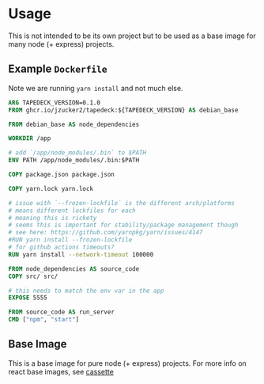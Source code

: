 # Usage

This is not intended to be its own project but 
to be used as a base image for many node (+ express) projects.

## Example `Dockerfile`

Note we are running `yarn install` and not much else.

```Dockerfile
ARG TAPEDECK_VERSION=0.1.0
FROM ghcr.io/jzucker2/tapedeck:${TAPEDECK_VERSION} AS debian_base

FROM debian_base AS node_dependencies

WORKDIR /app

# add `/app/node_modules/.bin` to $PATH
ENV PATH /app/node_modules/.bin:$PATH

COPY package.json package.json

COPY yarn.lock yarn.lock

# issue with `--frozen-lockfile` is the different arch/platforms
# means different lockfiles for each
# meaning this is rickety
# seems this is important for stability/package management though
# see here: https://github.com/yarnpkg/yarn/issues/4147
#RUN yarn install --frozen-lockfile
# for github actions timeouts?
RUN yarn install --network-timeout 100000

FROM node_dependencies AS source_code
COPY src/ src/

# this needs to match the env var in the app
EXPOSE 5555

FROM source_code AS run_server
CMD ["npm", "start"]
```

## Base Image

This is a base image for pure node (+ express) projects.
For more info on react base images, see [cassette](https://github.com/jzucker2/cassette)
